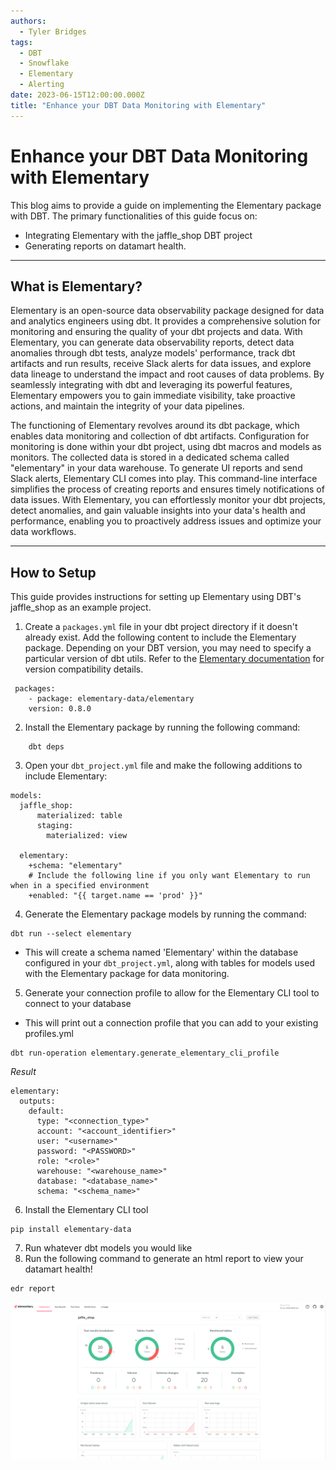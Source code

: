 ```yaml
---
authors:
  - Tyler Bridges
tags:
  - DBT
  - Snowflake
  - Elementary
  - Alerting
date: 2023-06-15T12:00:00.000Z
title: "Enhance your DBT Data Monitoring with Elementary"
---
```


# Enhance your DBT Data Monitoring with Elementary

<p> This blog aims to provide a guide on implementing the Elementary package with DBT. The primary functionalities of this guide focus on: </p>

- Integrating Elementary with the jaffle_shop DBT project
- Generating reports on datamart health.

***

## What is Elementary?
Elementary is an open-source data observability package designed for data and analytics engineers using dbt. It provides a comprehensive solution for monitoring and ensuring the quality of your dbt projects and data. With Elementary, you can generate data observability reports, detect data anomalies through dbt tests, analyze models' performance, track dbt artifacts and run results, receive Slack alerts for data issues, and explore data lineage to understand the impact and root causes of data problems. By seamlessly integrating with dbt and leveraging its powerful features, Elementary empowers you to gain immediate visibility, take proactive actions, and maintain the integrity of your data pipelines.

The functioning of Elementary revolves around its dbt package, which enables data monitoring and collection of dbt artifacts. Configuration for monitoring is done within your dbt project, using dbt macros and models as monitors. The collected data is stored in a dedicated schema called "elementary" in your data warehouse. To generate UI reports and send Slack alerts, Elementary CLI comes into play. This command-line interface simplifies the process of creating reports and ensures timely notifications of data issues. With Elementary, you can effortlessly monitor your dbt projects, detect anomalies, and gain valuable insights into your data's health and performance, enabling you to proactively address issues and optimize your data workflows.

***

How to Setup
------------

This guide provides instructions for setting up Elementary using DBT's jaffle_shop as an example project.

1.  Create a `packages.yml` file in your dbt project directory if it doesn't already exist. Add the following content to include the Elementary package. Depending on your DBT version, you may need to specify a particular version of dbt utils. Refer to the [Elementary documentation](https://docs.elementary-data.com/quickstart) for version compatibility details.
       
```
 packages:
    - package: elementary-data/elementary
    version: 0.8.0
```
    
2.  Install the Elementary package by running the following command:
```    
    dbt deps
```   
3.  Open your `dbt_project.yml` file and make the following additions to include Elementary:
```    
models:
  jaffle_shop:
      materialized: table
      staging:
        materialized: view

  elementary:
    +schema: "elementary"
    # Include the following line if you only want Elementary to run when in a specified environment
    +enabled: "{{ target.name == 'prod' }}"
```   
4.  Generate the Elementary package models by running the command:
```
dbt run --select elementary
```
- This will create a schema named 'Elementary' within the database configured in your `dbt_project.yml`, along with tables for models used with the Elementary package for data monitoring.

5. Generate your connection profile to allow for the Elementary CLI tool to connect to your database
- This will print out a connection profile that you can add to your existing profiles.yml

```
dbt run-operation elementary.generate_elementary_cli_profile
```
*Result*
```
elementary:
  outputs:
    default:
      type: "<connection_type>"
      account: "<account_identifier>"
      user: "<username>"
      password: "<PASSWORD>"
      role: "<role>"
      warehouse: "<warehouse_name>"
      database: "<database_name>"
      schema: "<schema_name>"
```

6. Install the Elementary CLI tool
```
pip install elementary-data
```

7. Run whatever dbt models you would like
8. Run the following command to generate an html report to view your datamart health!
```
edr report
```

![Elementary HTML Report](https://raw.githubusercontent.com/ippontech/blog-usa/master/images/2023/06/Elementary-html-report.png)